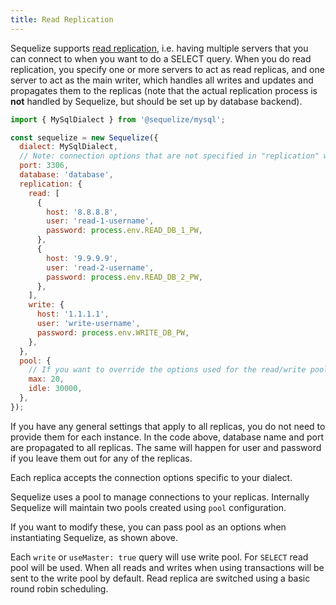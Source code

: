 ```yaml
---
title: Read Replication
---
```


Sequelize supports [read replication](https://en.wikipedia.org/wiki/Replication_%28computing%29#Database_replication), i.e. having multiple servers that you can connect to when you want to do a SELECT query. When you do read replication, you specify one or more servers to act as read replicas, and one server to act as the main writer, which handles all writes and updates and propagates them to the replicas (note that the actual replication process is **not** handled by Sequelize, but should be set up by database backend).

```js
import { MySqlDialect } from '@sequelize/mysql';

const sequelize = new Sequelize({
  dialect: MySqlDialect,
  // Note: connection options that are not specified in "replication" will be inherited from the top level options
  port: 3306,
  database: 'database',
  replication: {
    read: [
      {
        host: '8.8.8.8',
        user: 'read-1-username',
        password: process.env.READ_DB_1_PW,
      },
      {
        host: '9.9.9.9',
        user: 'read-2-username',
        password: process.env.READ_DB_2_PW,
      },
    ],
    write: {
      host: '1.1.1.1',
      user: 'write-username',
      password: process.env.WRITE_DB_PW,
    },
  },
  pool: {
    // If you want to override the options used for the read/write pool you can do so here
    max: 20,
    idle: 30000,
  },
});
```

If you have any general settings that apply to all replicas, you do not need to provide them for each instance.
In the code above, database name and port are propagated to all replicas.
The same will happen for user and password if you leave them out for any of the replicas.

Each replica accepts the connection options specific to your dialect.

Sequelize uses a pool to manage connections to your replicas. Internally Sequelize will maintain two pools created using `pool` configuration.

If you want to modify these, you can pass pool as an options when instantiating Sequelize, as shown above.

Each `write` or `useMaster: true` query will use write pool. For `SELECT` read pool will be used. When all reads and writes when using transactions will be sent to the write pool by default. Read replica are switched using a basic round robin scheduling.
